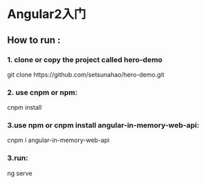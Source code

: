 <h1>Angular2入门</h1>
<h2>How to run :</h2>
  <h3>1. clone or copy the project called hero-demo</h3>
         <p>git clone https://github.com/setsunahao/hero-demo.git</p>
  <h3>2. use cnpm or npm:</h3>
      <p>cnpm install</p>
  <h3>3.use npm or cnpm install angular-in-memory-web-api:</h3> 
   <p>cnpm i angular-in-memory-web-api</p>
<h3>3.run:</h3> 
   <p>ng serve</p>
